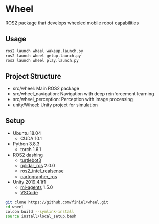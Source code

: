 # Wheel
ROS2 package that develops wheeled mobile robot capabilities


## Usage
``` bash
ros2 launch wheel wakeup.launch.py
ros2 launch wheel getup.launch.py
ros2 launch wheel play.launch.py
```


## Project Structure
- src/wheel: Main ROS2 package
- src/wheel_navigation: Navigation with deep reinforcement learning
- src/wheel_perception: Perception with image processing
- unity/Wheel: Unity project for simulation


## Setup
- Ubuntu 18.04
    - CUDA 10.1
- Python 3.8.3
    - torch 1.6.1
- ROS2 dashing
    - [turtlebot3](https://emanual.robotis.com/docs/en/platform/turtlebot3/ros2_setup/)
    - [rplidar_ros](https://github.com/allenh1/rplidar_ros.git) 2.0.0
    - [ros2_intel_realsense](https://github.com/intel/ros2_intel_realsense)
    - [cartographer_ros](https://google-cartographer-ros.readthedocs.io/en/latest/compilation.html#building-installation)
- Unity 2019.4.1f1
    - [ml-agents](https://github.com/Unity-Technologies/ml-agents.git) 1.5.0
    - [VSCode](https://assetstore.unity.com/packages/tools/utilities/vscode-45320?locale=ko-KR)

``` bash
git clone https://github.com/finiel/wheel.git
cd wheel
colcon build --symlink-install
source install/local_setup.bash
```
